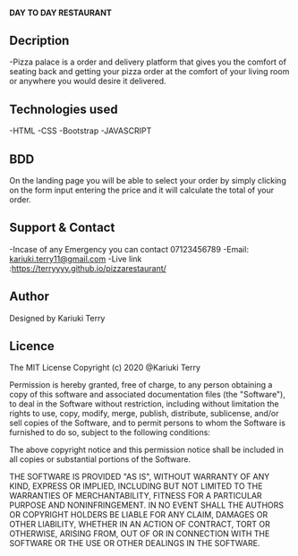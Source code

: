 #### DAY TO DAY RESTAURANT

## Decription

-Pizza palace is a order and delivery platform that gives you the comfort of seating back and getting your pizza order at the comfort of your living room or anywhere you would desire it delivered.

## Technologies used
-HTML
-CSS
-Bootstrap
-JAVASCRIPT

## BDD
On the landing page you will be able to select your order by simply clicking on the form input entering the price and it will calculate the total of your order.

## Support & Contact
-Incase of any Emergency you can contact 07123456789
-Email: kariuki.terry11@gmail.com
-Live link :https://terryyyy.github.io/pizzarestaurant/

## Author
Designed by Kariuki Terry

## Licence
The MIT License
Copyright (c) 2020 @Kariuki Terry

Permission is hereby granted, free of charge, to any person obtaining a copy of this software and associated documentation files (the "Software"), to deal in the Software without restriction, including without limitation the rights to use, copy, modify, merge, publish, distribute, sublicense, and/or sell copies of the Software, and to permit persons to whom the Software is furnished to do so, subject to the following conditions:

The above copyright notice and this permission notice shall be included in all copies or substantial portions of the Software.

THE SOFTWARE IS PROVIDED "AS IS", WITHOUT WARRANTY OF ANY KIND, EXPRESS OR IMPLIED, INCLUDING BUT NOT LIMITED TO THE WARRANTIES OF MERCHANTABILITY, FITNESS FOR A PARTICULAR PURPOSE AND NONINFRINGEMENT. IN NO EVENT SHALL THE AUTHORS OR COPYRIGHT HOLDERS BE LIABLE FOR ANY CLAIM, DAMAGES OR OTHER LIABILITY, WHETHER IN AN ACTION OF CONTRACT, TORT OR OTHERWISE, ARISING FROM, OUT OF OR IN CONNECTION WITH THE SOFTWARE OR THE USE OR OTHER DEALINGS IN THE SOFTWARE.